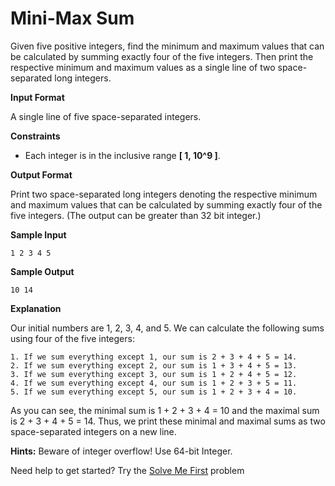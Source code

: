 Mini-Max Sum
==============

Given five positive integers, find the minimum and maximum values that can be calculated by summing exactly four 
of the five integers. Then print the respective minimum and maximum values as a single line of two space-separated 
long integers.

**Input Format**

A single line of five space-separated integers.

**Constraints**

   - Each integer is in the inclusive range **[ 1, 10^9 ]**.

**Output Format**

Print two space-separated long integers denoting the respective minimum and maximum values that can be 
calculated by summing exactly four of the five integers. (The output can be greater than 32 bit integer.)

**Sample Input**
```
1 2 3 4 5
```

**Sample Output**
```
10 14
```

**Explanation**

Our initial numbers are 1, 2, 3, 4, and 5. We can calculate the following sums using four of the five integers:

    1. If we sum everything except 1, our sum is 2 + 3 + 4 + 5 = 14.
    2. If we sum everything except 2, our sum is 1 + 3 + 4 + 5 = 13.
    3. If we sum everything except 3, our sum is 1 + 2 + 4 + 5 = 12.
    4. If we sum everything except 4, our sum is 1 + 2 + 3 + 5 = 11.
    5. If we sum everything except 5, our sum is 1 + 2 + 3 + 4 = 10.

As you can see, the minimal sum is 1 + 2 + 3 + 4 = 10 and the maximal sum is 2 + 3 + 4 + 5 = 14. Thus, we 
print these minimal and maximal sums as two space-separated integers on a new line.

**Hints:** Beware of integer overflow! Use 64-bit Integer.

Need help to get started? Try the [Solve Me First](https://www.hackerrank.com/challenges/solve-me-first) problem
